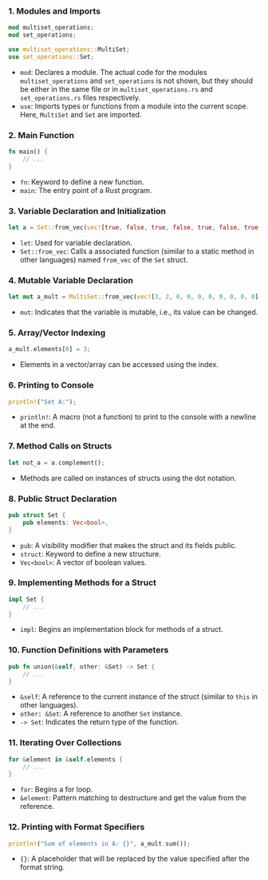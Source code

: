 ### 1. Modules and Imports

```rust
mod multiset_operations;
mod set_operations;

use multiset_operations::MultiSet;
use set_operations::Set;
```

- `mod`: Declares a module. The actual code for the modules `multiset_operations` and `set_operations` is not shown, but they should be either in the same file or in `multiset_operations.rs` and `set_operations.rs` files respectively.
- `use`: Imports types or functions from a module into the current scope. Here, `MultiSet` and `Set` are imported.

### 2. Main Function

```rust
fn main() {
    // ...
}
```

- `fn`: Keyword to define a new function.
- `main`: The entry point of a Rust program.

### 3. Variable Declaration and Initialization

```rust
let a = Set::from_vec(vec![true, false, true, false, true, false, true, false, true, false]);
```

- `let`: Used for variable declaration.
- `Set::from_vec`: Calls a associated function (similar to a static method in other languages) named `from_vec` of the `Set` struct.

### 4. Mutable Variable Declaration

```rust
let mut a_mult = MultiSet::from_vec(vec![3, 2, 0, 0, 0, 0, 0, 0, 0, 0]);
```

- `mut`: Indicates that the variable is mutable, i.e., its value can be changed.

### 5. Array/Vector Indexing

```rust
a_mult.elements[0] = 3;
```

- Elements in a vector/array can be accessed using the index.

### 6. Printing to Console

```rust
println!("Set A:");
```

- `println!`: A macro (not a function) to print to the console with a newline at the end.

### 7. Method Calls on Structs

```rust
let not_a = a.complement();
```

- Methods are called on instances of structs using the dot notation.

### 8. Public Struct Declaration

```rust
pub struct Set {
    pub elements: Vec<bool>,
}
```

- `pub`: A visibility modifier that makes the struct and its fields public.
- `struct`: Keyword to define a new structure.
- `Vec<bool>`: A vector of boolean values.

### 9. Implementing Methods for a Struct

```rust
impl Set {
    // ...
}
```

- `impl`: Begins an implementation block for methods of a struct.

### 10. Function Definitions with Parameters

```rust
pub fn union(&self, other: &Set) -> Set {
    // ...
}
```

- `&self`: A reference to the current instance of the struct (similar to `this` in other languages).
- `other: &Set`: A reference to another `Set` instance.
- `-> Set`: Indicates the return type of the function.

### 11. Iterating Over Collections

```rust
for &element in &self.elements {
    // ...
}
```

- `for`: Begins a for loop.
- `&element`: Pattern matching to destructure and get the value from the reference.

### 12. Printing with Format Specifiers

```rust
println!("Sum of elements in A: {}", a_mult.sum());
```

- `{}`: A placeholder that will be replaced by the value specified after the format string.




